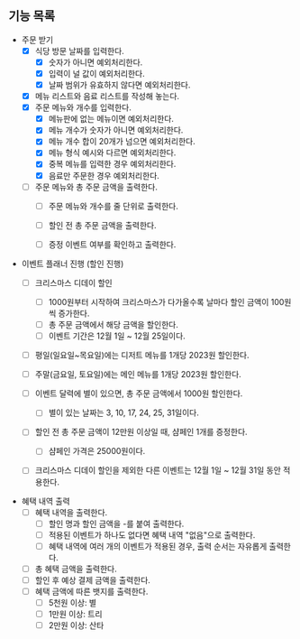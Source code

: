 ## 기능 목록

- 주문 받기
    - [x] 식당 방문 날짜를 입력한다.
        - [x] 숫자가 아니면 예외처리한다.
        - [x] 입력이 널 값이 예외처리한다.
        - [x] 날짜 범위가 유효하지 않다면 예외처리한다.
    - [x] 메뉴 리스트와 음료 리스트를 작성해 놓는다.
    - [x] 주문 메뉴와 개수를 입력한다.
        - [x] 메뉴판에 없는 메뉴이면 예외처리한다.
        - [x] 메뉴 개수가 숫자가 아니면 예외처리한다.
        - [x] 메뉴 개수 합이 20개가 넘으면 예외처리한다.
        - [x] 메뉴 형식 예시와 다르면 예외처리한다.
        - [x] 중복 메뉴를 입력한 경우 예외처리한다.
        - [x] 음료만 주문한 경우 예외처리한다.
    - [ ] 주문 메뉴와 총 주문 금액을 출력한다.
        - [ ] 주문 메뉴와 개수를 줄 단위로 출력한다.
        - [ ] 할인 전 총 주문 금액을 출력한다.
        - [ ] 증정 이벤트 여부를 확인하고 출력한다.


- 이벤트 플래너 진행 (할인 진행)
    - [ ] 크리스마스 디데이 할인
        - [ ] 1000원부터 시작하여 크리스마스가 다가올수록 날마다 할인 금액이 100원씩 증가한다.
        - [ ] 총 주문 금액에서 해당 금액을 할인한다.
        - [ ] 이벤트 기간은 12월 1일 ~ 12월 25일이다.
    - [ ] 평일(일요일~목요일)에는 디저트 메뉴를 1개당 2023원 할인한다.
    - [ ] 주말(금요일, 토요일)에는 메인 메뉴를 1개당 2023원 할인한다.
    - [ ] 이벤트 달력에 별이 있으면, 총 주문 금액에서 1000원 할인한다.
        - [ ] 별이 있는 날짜는 3, 10, 17, 24, 25, 31일이다.
    - [ ] 할인 전 총 주문 금액이 12만원 이상일 때, 샴페인 1개를 증정한다.
        - [ ] 샴페인 가격은 25000원이다.
    - [ ] 크리스마스 디데이 할인을 제외한 다른 이벤트는 12월 1일 ~ 12월 31일 동안 적용한다.


- 혜택 내역 출력
    - [ ] 혜택 내역을 출력한다.
        - [ ] 할인 명과 할인 금액을 -를 붙여 출력한다.
        - [ ] 적용된 이벤트가 하나도 없다면 혜택 내역 "없음"으로 출력한다.
        - [ ] 혜택 내역에 여러 개의 이벤트가 적용된 경우, 출력 순서는 자유롭게 출력한다.
    - [ ] 총 혜택 금액을 출력한다.
    - [ ] 할인 후 예상 결제 금액을 출력한다.
    - [ ] 혜택 금액에 따른 뱃지를 출력한다.
        - [ ] 5천원 이상: 별
        - [ ] 1만원 이상: 트리
        - [ ] 2만원 이상: 산타
